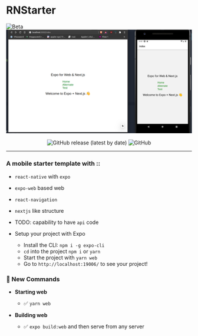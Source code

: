 # RNStarter
![Beta](https://github.com/saurshaz/rn-starter/workflows/Beta/badge.svg)
![Demo](./demo.png)

<p align="center">
  
  <img alt="GitHub release (latest by date)" src="https://img.shields.io/github/v/release/saurshaz/rn-starter">

  <img alt="GitHub" src="https://img.shields.io/github/license/saurshaz/rn-starter">
</p>

---
### A mobile starter template with :: 
- `react-native` with `expo`
- `expo-web` based web
- `react-navigation`
- `nextjs` like structure
- TODO: capability to have `api` code 


- Setup your project with Expo
  - Install the CLI: `npm i -g expo-cli`
  - `cd` into the project `npm i` or `yarn`
  - Start the project with `yarn web`
  - Go to `http://localhost:19006/` to see your project!

### 🏁 New Commands

- **Starting web**
  - ✅ `yarn web`

- **Building web**
  - ✅ `expo build:web` and then serve from any server
